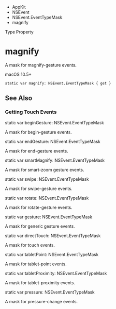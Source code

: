 

- AppKit
- NSEvent
- NSEvent.EventTypeMask
-  magnify 

Type Property

# magnify

A mask for magnify-gesture events.

macOS 10.5+

``` source
static var magnify: NSEvent.EventTypeMask { get }
```

## See Also

### Getting Touch Events

static var beginGesture: NSEvent.EventTypeMask

A mask for begin-gesture events.

static var endGesture: NSEvent.EventTypeMask

A mask for end-gesture events.

static var smartMagnify: NSEvent.EventTypeMask

A mask for smart-zoom gesture events.

static var swipe: NSEvent.EventTypeMask

A mask for swipe-gesture events.

static var rotate: NSEvent.EventTypeMask

A mask for rotate-gesture events.

static var gesture: NSEvent.EventTypeMask

A mask for generic gesture events.

static var directTouch: NSEvent.EventTypeMask

A mask for touch events.

static var tabletPoint: NSEvent.EventTypeMask

A mask for tablet-point events.

static var tabletProximity: NSEvent.EventTypeMask

A mask for tablet-proximity events.

static var pressure: NSEvent.EventTypeMask

A mask for pressure-change events.

